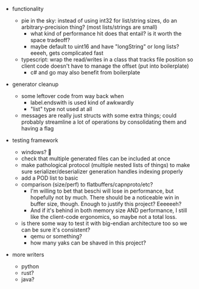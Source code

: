 * functionality
    - pie in the sky: instead of using int32 for list/string sizes, do an arbitrary-precision thing? (most lists/strings are small)
        - what kind of performance hit does that entail? is it worth the space tradeoff?
        - maybe default to uint16 and have "longString" or long lists? eeeeh, gets complicated fast
    - typescript: wrap the read/writes in a class that tracks file position so client code doesn't have to manage the offset (put into boilerplate)
        - c# and go may also benefit from boilerplate

* generator cleanup
    - some leftover code from way back when
        - label.endswith is used kind of awkwardly
        - "list" type not used at all
    - messages are really just structs with some extra things; could probably streamline a lot of operations by consolidating them and having a flag

* testing framework
    - windows? 😬
    - check that multiple generated files can be included at once
    - make pathological protocol (multiple nested lists of things) to make sure serializer/deserializer generation handles indexing properly
    - add a POD list to basic
    - comparison (size/perf) to flatbuffers/capnproto/etc?
        - I'm willing to bet that beschi will lose in performance, but hopefully not by much. There should be a noticeable win in buffer size, though. Enough to justify this project? Eeeeeeh? 
        - And if it's behind in both memory size AND performance, I still like the client-code ergonomics, so maybe not a total loss. 
    - is there some way to test it with big-endian architecture too so we can be sure it's consistent? 
        - qemu or something?
        - how many yaks can be shaved in this project?

* more writers
    * python
    * rust?
    * java?
